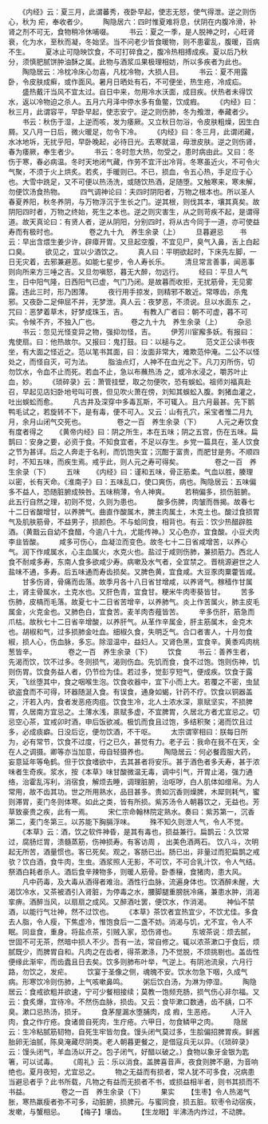 <!-- { "loadSidebar": true } -->
　　《内经》云：夏三月，此谓蕃秀，夜卧早起，使志无怒，使气得泄。逆之则伤心，秋为 疟，奉收者少。
　　陶隐居六：四时惟夏难将息，伏阴在内腹冷滑，补肾之剂不可无，食物稍冷休哺啜。
　　书云：夏之一季，是人脱神之时，心旺肾衰，化为水，至秋而凝，冬始坚。当不问老少皆食暖物，则不患霍乱，腹暖，百病不生。
　　夏冰止可隐映饮食，不可打碎食之，腹冷热相搏成疾。夏以后乃秋分，须慎肥腻饼肿油酥之属。此物与酒浆瓜果极理相妨，所以多疾者为此也。
　　陶隐居云：冷枕冷床心勿喜，凡枕冷物，大损人目。
　　书云：夏不用露卧，令皮肤成癣，或作面风。暑月日晒处有石，不可便坐，热生疮，冷成疝。
　　盛热戴汗当风不宜太过。自日中来，勿用冷水沃面，成目疾。伏热者未得饮水，返以冷物迫之杀人。五月六月泽中停水多有鱼鳖，饮成瘕。
　　《内经》曰：秋三月，此谓容平，早卧早起，使志安宁。逆之则伤肺，冬为飧泄，奉藏者少。
　　书云：秋伤于湿，上逆而咳，发为痿厥。又立秋日勿浴，令皮肤粗燥，因生白屑。又八月一日后，微火暖足，勿令下冷。
　　《内经》曰：冬三月，此谓闭藏，水冰地坼，无扰乎阳，早卧晚起，必待日光。去寒就温，毋泄皮肤。逆之则伤肾，春为痿厥，奉生者少。
　　书云：冬时忽大热，勿受之，患时病由此。又曰：冬伤于寒，春必病温。冬时天地闭气藏，作劳不宜汗出冷背。冬寒虽近火，不可令火气聚，不须于火上烘炙。若炙，手暖则已。不已，损血，令五心热，手足应于心也。大雪中跣足，又不可便以热汤洗，或随饮热酒，足随堕。又触寒来，寒未解，勿便饮汤食热物。
　　四气调神论曰：夫四时阴阳者，万物之根本也。所以圣人春夏养阳，秋冬养阴，与万物浮沉于生长之门。逆其根，则伐其本，壤其真矣。故阴阳四时者，万物之终始，死生之本也。逆之则灾害生，从之则苛疾不起，是谓得道。故天真论曰：有贤人者，逆从阴阳，分别四时，将从古今同于一道，亦可使益寿而有极时也。
　　
　　卷之九十九　养生余录（上）
　　旦暮避忌
　　书云：早出含煨生姜少许，辟瘴开胃。又旦起空腹，不宜见尸，臭气入鼻，舌上白起口臭。
　　欲见之，宜以少酒饮之。
　　真人曰：平明欲起时，下床先左脚，一日无灾着，去邪兼避恶。如能七星步，令人寿长乐。
　　清旦常言善事，闻恶事则向所来方三唾之吉。又旦勿嗔怒，暮无大醉，勿远行。
　　经曰：平旦人气生，日中阳气隆，日西阳气已虚，气门乃闭。是故暮而收拒，无扰筋骨，无见雾露。违此三时，形乃困薄。
　　夜行用手掠发，则精邪不敢近。常啄齿，杀鬼邪。又夜卧二足伸屈不并，无梦泄。真人云：夜梦恶，不须说。旦以水面东 之，咒曰：恶梦着草木，好梦成珠玉，吉。
　　有教入广者曰：朝不可虚，暮不可实。令候不齐，不独入广也。
　　
　　卷之九十九　养生余录（上）
　　杂忌
　　书云：忽见光怪变异之物，强抑勿怪，吉。
　　伊芳川宦廨多妖。有报曰：鬼使扇。曰：他热故尔。又报曰：鬼打鼓。曰：以槌与之。
　　范文正公读书夜坐，有大面之怪近之。范以笔书其面，曰：汝面非常大，难欺范仲淹。二公不以怪处之，而怪自灭，可为法。
　　脂油点灯，人神不在血光之下。凡刀刃所伤，切勿饮水，令血不止而死。若血不止，急以布蘸热汤 之，或冷水浸之，嚼苏叶止血，妙。
　　《琐碎录》云：萧管挂壁，取之勿便吹，恐有蜈蚣。祖师刘福真赴召，早起见店妇卧地号叫可畏，但见吹火萧在傍，刘知其蜈蚣入腹。刺猪血灌之，吐出蜈蚣而愈。
　　凡古井及深穿中多毒瓦斯，不可辄入。且六月最甚。先下鹅鸭毛试之，若旋转不下，是有毒，便不可入。又云：山有孔穴，采宝者惟二月九月，余月山闭气交死也。
　　
　　卷之一百　养生余录（下）
　　人元之寿饮食有度者得之
　　《黄帝内经》曰：阴之所生，本在五味；阴之五宫，伤在五味。扁鹊曰：安身之要，必资于食。不知食宜者，不足以存生。乡党一篇具在，圣人饮食之节为甚详。后之人奔走于名利，而饥饱失宜；沉酣于富贵，而肥甘是务。不顺四时，不知五味，而疾生焉。戒乎此，则人元之寿可得矣。
　　
　　卷之一百　养生余录（下）
　　五味
　　《内经》曰：谨和五味，骨正筋柔。气血以胜，腠理以密，长有天命。《淮南子》曰：五味乱口，使口爽伤，病也。陶隐居云：五味偏多不益人，恐随脏腑成殃咎。五味稍薄，令人神爽。
　　若稍偏多，损伤脏腑。此五行自然之理，初则不觉，久则为患也。
　　酸多伤脾，肉皱而唇揭。故春七十二日省酸增甘，以养脾气。曲直作酸属木，脾主肉属土，木克土也。酸过食损胃气及肌肤筋骨，不益男子，损颜色。不与蛤同食，相背也。有云：饮少热醋辟胜酒。（黄戬云自幼不食醋，今逾八十九，尤能传神。）又心色亦，宜食酸。小豆犬肉李韭皆酸。
　　咸多可伤心，血凝泣而变色。故冬七十二日省咸增苦，以养心气。润下作咸属水，心主血属火，水克火也。盐过于咸则伤肺，兼损筋力。西北人食不耐咸多寿，东南人食多欲咸少寿。病嗽及水气者，全宜禁之。晋桃源避世之人盐味不通，多寿。后五味通而寿齿损矣。又脾色黄，宜食咸。大豆豕肉粟藿皆咸。
　　甘多伤肾，骨痛而齿落。故季月各十八日省甘增咸，以养肾气。稼穑作甘属土，肾主骨属水，土克水也。又肝色青，宜食甘。粳米牛肉枣葵皆甘。
　　苦多伤肺，皮槁而毛落。故夏七十二日省苦增辛，以养肺气。炎上作苦属火，肺主皮毛属金，火克金也。又肺色白，宜食苦。麦羊肉杏薤皆苦。
　　辛多伤肝，筋急而爪枯。故秋七十二日省辛增酸，以养肝气。从革作辛属金，肝主筋属木，金克木也。胡椒和气，过多损肺金吐血。细椒久食，失明乏气。合口者害人，十月勿食椒，损人心，伤血脉，多忘。除湿温中，益妇人。又肾色黑，宜食辛。黄黍鸡肉桃葱皆辛。
　　
　　卷之一百　养生余录（下）
　　饮食
　　书云：善养生者，先渴而饮，饮不过多。冬则损气，渴则伤血。先饥而食，食不过饱。饱则伤神，饥则伤胃。饮食务益人者，仍节俭为佳。若过多，觉彭亨短气，便成疾。饮食于露天，飞丝堕其中，食之咽喉生泡。饮食收器中，宜下小而上大。若覆之不密，虫鼠欲盗食而不可得，环器随涎入食。有误食，通身如蝎，针药不疗。饮食以铜器盖之，汗若入内，食者发恶疮肉疽。饮食生冷，北人土浓水深，禀赋坚实，不损脾胃，久居南方宜忌之。土薄水浅，禀赋多虚，不宜脾胃，久居北方者尤宜忌之。切忌空心茶，宜戒卯时酒，申后饭欲减。极饥而食且过饱，多结积聚；渴而饮且过多，必成痰癖。日没后讫，便勿饮酒，不干呕。
　　太宗谓宰相曰：朕每日所为，必有常节，饮食不过度，行之已久，甚觉有力。老子云：我命在我不在天，全在人之调摄。卿等亦当加意，毋自轻摄养也。
　　陶隐居云：何必餐霞服大药，妄意延年等龟鹤。但于饮食嗜欲中，去其甚者将安乐。甚于酒色者多夭寿，甚于浓味者生奇疾。浆水，按《本草》味甘酸微温无毒，调中引气，开胃止渴，强力通络，治霍乱泻利，消宿食，解烦去睡，调理脏腑，治呕哕，白人肌体如缯帛。为人常用，故不齿其功。世之所用熟水，品目甚多。贵如沉香则燥脾，木犀则耗气，蜜则滞胃，麦门冬则体寒。如此之类，皆有所损。紫苏汤令人朝暮饮之，无益也。芳草致豪贵之疾，此有一焉。
　　宋仁宗命翰林院定熟水。奏曰：紫苏第一，沉香第二，麦门冬第三。以苏能下胸膈浮味。
　　殊不知久则泄人气，令人不觉。
　　《本草》云：酒，饮之软件神昏，是其有毒也，损益兼行。扁鹊云：久饮常过，腐肠烂胃，溃髓蒸筋，伤神损寿。有客访周 ， 出美色酒两石。 饮八斗，次明起无所苦，酒量惯也。客已死矣。观之，客肠已出。肠已出，非量过而犯扁鹊之戒欤？饮白酒，食牛肉，生虫。酒浆照人无影，不可饮，不可合乳汁饮，令人气结。祭酒白耗者杀人。酒后食辛辣物多，则暖人筋骨。卧黍穣，食猪肉，患大风。
　　凡中药毒，及大毒从酒得者难治。酒性行血脉，流遍身体也。饮酒醉未醒，大渴饮冷水，又茶被酒引入肾脏，为停毒之水，腰脚腿重膀胱冷痛，兼患水肿，消渴挛痹。酒醉当风，以扇扇之成风。又醉酒吐罢，便饮水，作消渴。
　　神仙不禁酒，以能行气壮神，然不过饮也。
　　《本草》茶饮者宜热宜少，不饮尤佳。多食去人脂，令人瘦，下焦虚冷，惟饱食后一二盏不妨。消渴与饥，尤不宜，令人不眠。同韭食，重身。将盐点茶，引贼入家，恐伤肾也。
　　东坡茶说：烦去腻，世固不可无茶，然暗中损人不少。吾有一法，常自修之。辄以浓茶漱口于食后，烦腻既少，而脾胃自和。凡肉之在齿者，得茶漱涤，乃不觉脱，不烦挑剔也。盖齿性便缘此渐牢，而齿蠹且日去矣。饮多则肺布叶举，气逆上。有阴池流泉，六月行路，勿饮之，发疟。
　　饮宴于圣像之侧，魂魄不安。饮水勿急下咽，久成气病。形寒饮冷则伤肺，上气咳嗽鼻鸣。
　　粥后饮白汤，为淋为停湿。
　　陶隐居云：食戒欲粗并欲速，宁可少餐相接续；莫教一饱频充肠，损气伤心非尔福。又云：食炙爆，宜待冷。不然伤血脉，损齿。又云：食毕漱口数通，齿不龋，口不臭。漱口忌热汤，损牙。
　　食茅屋漏水堕脯肉，成 瘕，生恶疮。
　　人汗入肉，食之作疔疮。食诸兽自死肉，生疔疮。六甲日，勿食鳞甲之肉。
　　隐居云：生冷粘腻筋韧物，自死生牢皆勿食。馒头闭气莫过多，生脍偏招脾胃疾。鲜酱胎卵无油腻，陈臭淹藏尽阴类。老人朝暮更餐之，是借寇兵无以异。（《琐碎录》云：馒头闭气，羊血汤以开之。包子闭气，好醋以破之。）食物以象牙金银为匙箸，可以试毒。
　　《周礼》云：乐以消食。盖脾喜音声，夜食则脾不磨，为音响绝也。夏月夜短，尤宜忌之。
　　物之无益而有损者，常人犹不可多食，况病患当避忌者乎？此书所载，凡物之有益而无损者不书，或损益相半者，则书其损而不书益。
　　
　　卷之一百　养生余录（下）
　　果实
　　【生枣】令人热渴气胀，寒热羸瘦者弥不可多，动脏腑，损脾元。与蜜同食，损五脏。软枣令动宿疾，发嗽，与蟹相忌。
　　【梅子】壤齿。
　　【生龙眼】半沸汤内炸过，不动脾。
